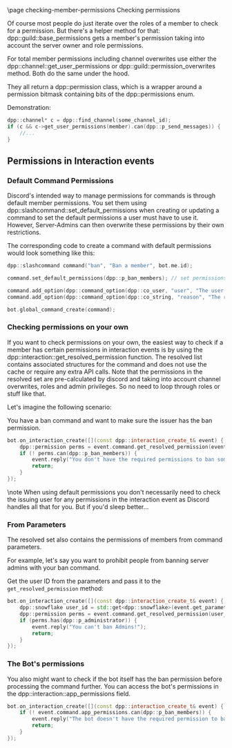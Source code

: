\page checking-member-permissions Checking permissions

Of course most people do just iterate over the roles of a member to check for a permission.
But there's a helper method for that: dpp::guild::base_permissions gets a member's permission taking into account the server owner and role permissions.

For total member permissions including channel overwrites use either the dpp::channel::get_user_permissions or dpp::guild::permission_overwrites method. Both do the same under the hood.

They all return a dpp::permission class, which is a wrapper around a permission bitmask containing bits of the dpp::permissions enum.

Demonstration:

```cpp
dpp::channel* c = dpp::find_channel(some_channel_id);
if (c && c->get_user_permissions(member).can(dpp::p_send_messages)) {
    //...
}
```

## Permissions in Interaction events

### Default Command Permissions

Discord's intended way to manage permissions for commands is through default member permissions.
You set them using dpp::slashcommand::set_default_permissions when creating or updating a command to set the default permissions a user must have to use it.
However, Server-Admins can then overwrite these permissions by their own restrictions.

The corresponding code to create a command with default permissions would look something like this:

```cpp
dpp::slashcommand command("ban", "Ban a member", bot.me.id);

command.set_default_permissions(dpp::p_ban_members); // set permissions that are required by default here

command.add_option(dpp::command_option(dpp::co_user, "user", "The user to ban", true));
command.add_option(dpp::command_option(dpp::co_string, "reason", "The reason for banning", true));

bot.global_command_create(command);
```

### Checking permissions on your own

If you want to check permissions on your own, the easiest way to check if a member has certain permissions in interaction events is by using the dpp::interaction::get_resolved_permission function.
The resolved list contains associated structures for the command and does not use the cache or require any extra API calls.
Note that the permissions in the resolved set are pre-calculated by discord and taking into account channel overwrites, roles and admin privileges.
So no need to loop through roles or stuff like that.

Let's imagine the following scenario:

You have a ban command and want to make sure the issuer has the ban permission.

```cpp
bot.on_interaction_create([](const dpp::interaction_create_t& event) {
	dpp::permission perms = event.command.get_resolved_permission(event.command.usr.id);
	if (! perms.can(dpp::p_ban_members)) {
		event.reply("You don't have the required permissions to ban someone!");
		return;
	}
});
```

\note When using default permissions you don't necessarily need to check the issuing user for any permissions in the interaction event as Discord handles all that for you. But if you'd sleep better...

### From Parameters

The resolved set also contains the permissions of members from command parameters.

For example, let's say you want to prohibit people from banning server admins with your ban command.

Get the user ID from the parameters and pass it to the `get_resolved_permission` method:

```cpp
bot.on_interaction_create([](const dpp::interaction_create_t& event) {
	dpp::snowflake user_id = std::get<dpp::snowflake>(event.get_parameter("user"));
	dpp::permission perms = event.command.get_resolved_permission(user_id);
	if (perms.has(dpp::p_administrator)) {
		event.reply("You can't ban Admins!");
		return;
	}
});
```

### The Bot's permissions

You also might want to check if the bot itself has the ban permission before processing the command further.
You can access the bot's permissions in the dpp::interaction::app_permissions field.

```cpp
bot.on_interaction_create([](const dpp::interaction_create_t& event) {
	if (! event.command.app_permissions.can(dpp::p_ban_members)) {
		event.reply("The bot doesn't have the required permission to ban anyone!");
		return;
	}
});
```
